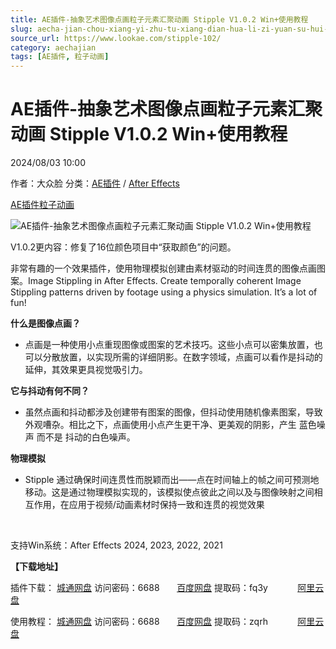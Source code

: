 ```yaml
---
title: AE插件-抽象艺术图像点画粒子元素汇聚动画 Stipple V1.0.2 Win+使用教程
slug: aecha-jian-chou-xiang-yi-zhu-tu-xiang-dian-hua-li-zi-yuan-su-hui-ju-dong-hua-stipple-v1-0-2-win-shi-yong-jiao-cheng
source_url: https://www.lookae.com/stipple-102/
category: aechajian
tags: [AE插件, 粒子动画]
---
```

# AE插件-抽象艺术图像点画粒子元素汇聚动画 Stipple V1.0.2 Win+使用教程

2024/08/03 10:00

作者：大众脸
分类：[AE插件](https://www.lookae.com/after-effects/aechajian/) / [After Effects](https://www.lookae.com/after-effects/)

[AE插件](https://www.lookae.com/tag/ae%e6%8f%92%e4%bb%b6/)[粒子动画](https://www.lookae.com/tag/%e7%b2%92%e5%ad%90%e5%8a%a8%e7%94%bb/)

![AE插件-抽象艺术图像点画粒子元素汇聚动画 Stipple V1.0.2 Win+使用教程](https://www.lookae.com/wp-content/uploads/2024/07/Stipple-.jpg "AE插件-抽象艺术图像点画粒子元素汇聚动画 Stipple V1.0.2 Win+使用教程-LookAE.com")

V1.0.2更内容：修复了16位颜色项目中“获取颜色”的问题。

非常有趣的一个效果插件，使用物理模拟创建由素材驱动的时间连贯的图像点画图案。Image Stippling in After Effects. Create temporally coherent Image Stippling patterns driven by footage using a physics simulation. It’s a lot of fun!

**什么是图像点画？**

* 点画是一种使用小点重现图像或图案的艺术技巧。这些小点可以密集放置，也可以分散放置，以实现所需的详细阴影。在数字领域，点画可以看作是抖动的延伸，其效果更具视觉吸引力。

**它与抖动有何不同？**

* 虽然点画和抖动都涉及创建带有图案的图像，但抖动使用随机像素图案，导致外观嘈杂。相比之下，点画使用小点产生更干净、更美观的阴影，产生 蓝色噪声 而不是 抖动的白色噪声。

**物理模拟**

* Stipple 通过确保时间连贯性而脱颖而出——点在时间轴上的帧之间可预测地移动。这是通过物理模拟实现的，该模拟使点彼此之间以及与图像映射之间相互作用，在应用于视频/动画素材时保持一致和连贯的视觉效果

[﻿﻿﻿](http://cloud.video.taobao.com/play/u/null/p/1/e/6/t/1/467167582765.mp4)

支持Win系统：After Effects 2024, 2023, 2022, 2021

**【下载地址】**

插件下载： [城通网盘](https://url70.ctfile.com/f/2827370-1339351361-af2b25?p=4431) 访问密码：6688       [百度网盘](https://pan.baidu.com/s/1kOnhXRhyDJtLv7suVzkO1Q?pwd=fq3y) 提取码：fq3y            [阿里云盘](https://www.alipan.com/s/vYqRiRNCAXm)

使用教程： [城通网盘](https://url70.ctfile.com/f/2827370-1320371911-90d65b?p=4431) 访问密码：6688       [百度网盘](https://pan.baidu.com/s/1SaGCJh5tgJWDPq6zPBFZtA?pwd=zqrh) 提取码：zqrh            [阿里云盘](https://www.alipan.com/s/PTm93zpyeVD)

